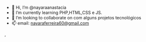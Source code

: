 - 👋 Hi, I’m @nayaraanastacia
- 🌱 I’m currently learning  PHP,HTML,CSS e JS.           
- 💞️ I’m looking to collaborate on  com alguns projetos tecnológicos 
- 📫  email: nayaraferreira60@gmail.com
<!---
nayaraanastacia/nayaraanastacia is a ✨ special ✨ repository because its `README.md` (this file) appears on your GitHub profile.
You can click the Preview link to take a look at your changes.
--->,
